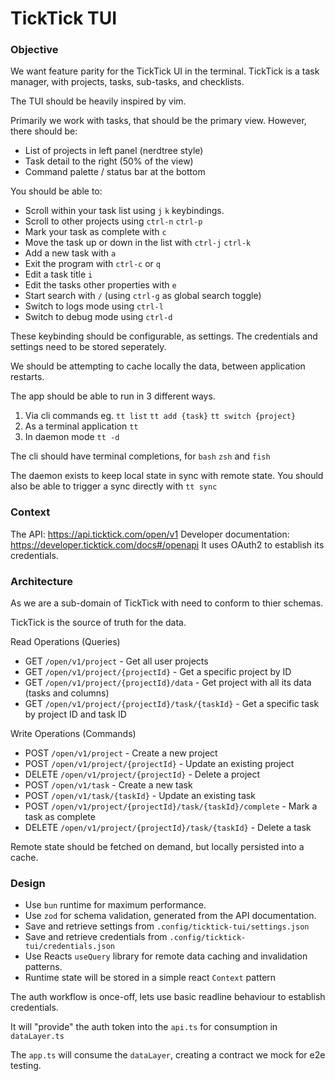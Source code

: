 # TickTick TUI

### Objective

We want feature parity for the TickTick UI in the terminal.
TickTick is a task manager, with projects, tasks, sub-tasks, and checklists.

The TUI should be heavily inspired by vim.

Primarily we work with tasks, that should be the primary view. However, there should be:
- List of projects in left panel (nerdtree style)
- Task detail to the right (50% of the view)
- Command palette / status bar at the bottom

You should be able to:
- Scroll within your task list using `j` `k` keybindings.
- Scroll to other projects using `ctrl-n` `ctrl-p`
- Mark your task as complete with `c`
- Move the task up or down in the list with `ctrl-j` `ctrl-k`
- Add a new task with `a`
- Exit the program with `ctrl-c` or `q`
- Edit a task title `i`
- Edit the tasks other properties with `e`
- Start search with `/` (using `ctrl-g` as global search toggle)
- Switch to logs mode using `ctrl-l`
- Switch to debug mode using `ctrl-d`

These keybinding should be configurable, as settings.
The credentials and settings need to be stored seperately.

We should be attempting to cache locally the data, between application restarts.

The app should be able to run in 3 different ways.
1. Via cli commands eg. `tt list` `tt add {task}` `tt switch {project}`
2. As a terminal application `tt`
3. In daemon mode `tt -d`

The cli should have terminal completions, for `bash` `zsh` and `fish`

The daemon exists to keep local state in sync with remote state.
You should also be able to trigger a sync directly with `tt sync`

### Context

The API: https://api.ticktick.com/open/v1
Developer documentation: https://developer.ticktick.com/docs#/openapi
It uses OAuth2 to establish its credentials.

### Architecture

As we are a sub-domain of TickTick with need to conform to thier schemas.

TickTick is the source of truth for the data.

Read Operations (Queries)
- GET `/open/v1/project` - Get all user projects
- GET `/open/v1/project/{projectId}` - Get a specific project by ID
- GET `/open/v1/project/{projectId}/data` - Get project with all its data (tasks and columns)
- GET `/open/v1/project/{projectId}/task/{taskId}` - Get a specific task by project ID and task ID

Write Operations (Commands)
- POST `/open/v1/project` - Create a new project
- POST `/open/v1/project/{projectId}` - Update an existing project
- DELETE `/open/v1/project/{projectId}` - Delete a project
- POST `/open/v1/task` - Create a new task
- POST `/open/v1/task/{taskId}` - Update an existing task
- POST `/open/v1/project/{projectId}/task/{taskId}/complete` - Mark a task as complete
- DELETE `/open/v1/project/{projectId}/task/{taskId}` - Delete a task

Remote state should be fetched on demand, but locally persisted into a cache.

### Design

- Use `bun` runtime for maximum performance.
- Use `zod` for schema validation, generated from the API documentation.
- Save and retrieve settings from `.config/ticktick-tui/settings.json`
- Save and retrieve credentials from `.config/ticktick-tui/credentials.json`
- Use Reacts `useQuery` library for remote data caching and invalidation patterns.
- Runtime state will be stored in a simple react `Context` pattern

The auth workflow is once-off, lets use basic readline behaviour to establish credentials.

It will "provide" the auth token into the `api.ts` for consumption in `dataLayer.ts`

The `app.ts` will consume the `dataLayer`, creating a contract we mock for e2e testing.
